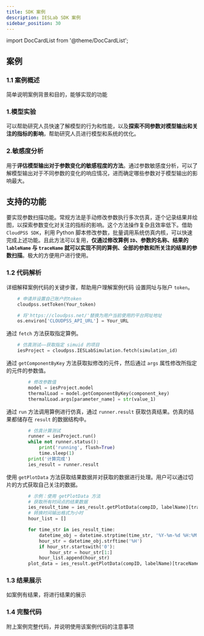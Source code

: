 ```yaml
---
title: SDK 案例
description: IESLab SDK 案例
sidebar_position: 30
---
```


import DocCardList from '@theme/DocCardList';

<DocCardList />

## 案例  
### 1.1 案例概述
简单说明案例背景和目的，能够实现的功能
### 1.模型实验
可以帮助研究人员快速了解模型的行为和性能，以及**探索不同参数对模型输出和关注的指标的影响**，帮助研究人员进行模型和系统的优化。
### 2.敏感度分析
用于**评估模型输出对于参数变化的敏感程度的方法**。通过参数敏感度分析，可以了解模型输出对于不同参数的变化的响应情况，进而确定哪些参数对于模型输出的影响最大。
## 支持的功能
要实现参数扫描功能。常规方法是手动修改参数执行多次仿真，逐个记录结果并绘图，以探索参数变化对关注的指标的影响。这个方法操作复杂且效率低下。借助  `CloudPSS SDK`，利用 Python 脚本修改参数，批量调用系统仿真内核，可以快速完成上述功能。且此方法可以复用，**仅通过修改算例 `ID`、参数的名称、结果的 `lableName` 与 `traceName` 就可以实现不同的算例、全部的参数和所关注的结果的参数扫描**。极大的方便用户进行使用。
### 1.2 代码解析
详细解释案例代码的关键步骤，帮助用户理解案例代码
设置网址与账户 `token`。
```python
    # 申请并设置自己账户的token
    cloudpss.setToken(Your_token)

    # 将'https://cloudpss.net/'替换为用户当前使用的平台网址地址
    os.environ['CLOUDPSS_API_URL'] = Your_URL
```
通过 `fetch` 方法获取指定算例。
```python
    # 仿真测试——获取指定 simuid 的项目
    iesProject = cloudpss.IESLabSimulation.fetch(simulation_id)
```
通过 `getComponentByKey` 方法获取拟修改的元件，然后通过 `args` 属性修改所指定的元件的参数值。
```python
        # 修改参数值
        model = iesProject.model
        thermalLoad = model.getComponentByKey(component_key)
        thermalLoad.args[parameter_name] = str(value_1)
```
通过 `run` 方法调用算例进行仿真，通过 `runner.result` 获取仿真结果。仿真的结果都储存在 `result` 的数据结构中。
```python
        # 仿真计算测试
        runner = iesProject.run()
        while not runner.status():
            print('running', flush=True)
            time.sleep(1)
        print('计算完成')
        ies_result = runner.result
```
使用 `getPlotData` 方法获取结果数据并对获取的数据进行处理。用户可以通过切片的方式获取自己关注的数据。
```python
        # 示例：使用 getPlotData 方法
        # 获取所有时间点的结果数据
        ies_result_time = ies_result.getPlotData(compID, labelName)[traceName]['x']
        # 转换时间输出格式为小时
        hour_list = []

        for time_str in ies_result_time:
            datetime_obj = datetime.strptime(time_str, '%Y-%m-%d %H:%M:%S')
            hour_str = datetime_obj.strftime('%H')
            if hour_str.startswith('0'):
                hour_str = hour_str[1:]
            hour_list.append(hour_str)
        plot_data = ies_result.getPlotData(compID, labelName)[traceName]['y']
```
### 1.3 结果展示
如案例有结果，将进行结果的展示

### 1.4 完整代码
附上案例完整代码，并说明使用该案例代码的注意事项
